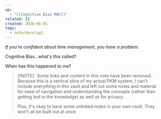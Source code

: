 ```yaml
---
up:
  - "[[Cognitive Bias MOC]]"
related: []
created: 2020-06-01
tags:
  - note/develop🍃
---
```

 *If you're confident about time management, you have a problem.*

Cognitive Bias...what's this called?

When has this happened to me?

> [!NOTE]- Some links and content in this note have been removed.
> Because this is a vertical slice of my actual PKM system, I can't include everything in this vault and left out some notes and material for ease of navigation and understanding the concepts (rather than getting lost in the knowledge) as well as for privacy. 
>  
> Plus, it's okay to have some unlinked notes in your own vault. They won't all be built out at once.
